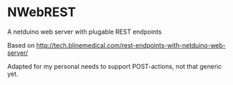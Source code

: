 NWebREST
========

A netduino web server with plugable REST endpoints

Based on http://tech.blinemedical.com/rest-endpoints-with-netduino-web-server/

Adapted for my personal needs to support POST-actions, not that generic yet.
